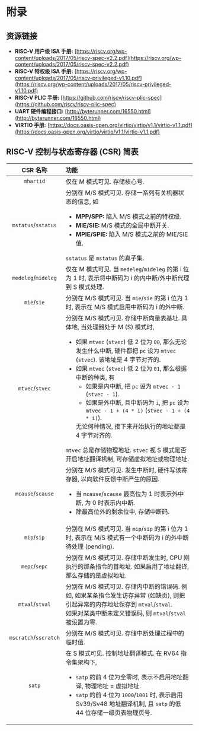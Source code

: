 # 附录

## 资源链接

* **RISC-V 用户级 ISA 手册:** [https://riscv.org/wp-content/uploads/2017/05/riscv-spec-v2.2.pdf](https://riscv.org/wp-content/uploads/2017/05/riscv-spec-v2.2.pdf)
* **RISC-V 特权级 ISA 手册:** [https://riscv.org/wp-content/uploads/2017/05/riscv-privileged-v1.10.pdf](https://riscv.org/wp-content/uploads/2017/05/riscv-privileged-v1.10.pdf)
* **RISC-V PLIC 手册:** [https://github.com/riscv/riscv-plic-spec](https://github.com/riscv/riscv-plic-spec)
* **UART 硬件编程接口:** [http://byterunner.com/16550.html](http://byterunner.com/16550.html)
* **VIRTIO 手册:** [https://docs.oasis-open.org/virtio/virtio/v1.1/virtio-v1.1.pdf](https://docs.oasis-open.org/virtio/virtio/v1.1/virtio-v1.1.pdf)

## RISC-V 控制与状态寄存器 (CSR) 简表

| CSR 名称 | 功能 |
| :---: | :---|
| `mhartid` | 仅在 M 模式可见. 存储核心号. |
| `mstatus`/`sstatus` | 分别在 M/S 模式可见. 存储一系列有关机器状态的信息, 如 <ul><li>**MPP/SPP:** 陷入 M/S 模式之前的特权级.</li><li>**MIE/SIE:** M/S 模式的全局中断开关.</li><li>**MPIE/SPIE:** 陷入 M/S 模式之前的 MIE/SIE 值.</li></ul>`sstatus` 是 `mstatus` 的真子集.|
| `medeleg`/`mideleg` | 仅在 M 模式可见. 当 `medeleg`/`mideleg` 的第 i 位为 1 时, 表示将中断码为 i 的内中断/外中断代理到 S 模式处理. |
| `mie`/`sie` | 分别在 M/S 模式可见. 当 `mie`/`sie` 的第 i 位为 1 时, 表示在 M/S 模式启用中断码为 i 的外中断.|
| `mtvec`/`stvec` | 分别在 M/S 模式可见. 存储中断向量表基址. 具体地, 当处理器处于 M (S) 模式时, <ul><li>如果 `mtvec` (`stvec`) 低 2 位为 `00`, 那么无论发生什么中断, 硬件都把 `pc` 设为 `mtvec` (`stvec`). 该地址是 4 字节对齐的.</li><li>如果 `mtvec` (`stvec`) 低 2 位为 `01`, 那么根据中断的种类, 有<ul><li>如果是内中断, 把 `pc` 设为 `mtvec - 1` (`stvec - 1`).</li><li>如果是外中断, 且中断码为 `i`, 把 `pc` 设为 `mtvec - 1 + (4 * i)` (`stvec - 1 + (4 * i)`).</li></ul>无论何种情况, 接下来开始执行的地址都是 4 字节对齐的.</li></ul>`mtvec` 总是存储物理地址. `stvec` 视 S 模式是否开启地址翻译机制, 可存储虚拟地址或物理地址.
| `mcause`/`scause` | 分别在 M/S 模式可见. 发生中断时, 硬件写该寄存器, 以向软件反馈中断产生的原因. <ul><li>当 `mcause`/`scause` 最高位为 1 时表示外中断, 为 0 时表示内中断.</li><li>除最高位外的剩余位中, 存储中断码.</li></ul> |
| `mip`/`sip` | 分别在 M/S 模式可见. 当 `mip`/`sip` 的第 i 位为 1 时, 表示在 M/S 模式有一个中断码为 i 的外中断待处理 (pending).|
| `mepc`/`sepc` | 分别在 M/S 模式可见. 存储中断发生时, CPU 刚执行的那条指令的首地址. 如果启用了地址翻译, 那么存储的是虚拟地址.|
| `mtval`/`stval` | 分别在 M/S 模式可见. 存储内中断的错误码. 例如, 如果某条指令发生访存异常 (如缺页), 则把引起异常的内存地址保存到 `mtval`/`stval`. <br>如果对某类中断未定义错误码, 则 `mtval`/`stval` 被设置为零.|
| `mscratch`/`sscratch` | 分别在 M/S 模式可见. 存储中断处理过程中的临时值.|
| `satp` | 在 S 模式可见. 控制地址翻译模式. 在 RV64 指令集架构下, <ul><li>`satp` 的前 4 位为全零时, 表示不启用地址翻译, 物理地址 = 虚拟地址.</li><li>`satp` 的前 4 位为 `1000`/`1001` 时, 表示启用 Sv39/Sv48 地址翻译机制, 且 `satp` 的低 44 位存储一级页表物理页号.</li></ul>



